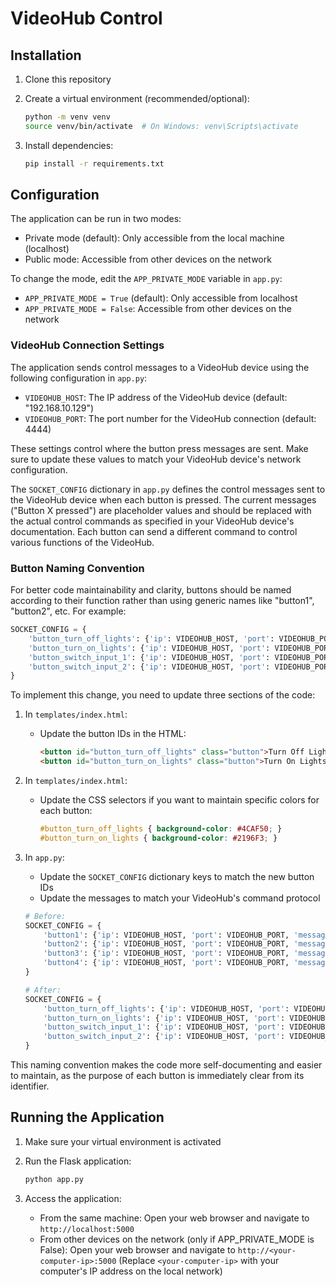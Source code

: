 # VideoHub Control

## Installation

1. Clone this repository
2. Create a virtual environment (recommended/optional):

   ```bash
   python -m venv venv
   source venv/bin/activate  # On Windows: venv\Scripts\activate
   ```

3. Install dependencies:

   ```bash
   pip install -r requirements.txt
   ```

## Configuration

The application can be run in two modes:

- Private mode (default): Only accessible from the local machine (localhost)
- Public mode: Accessible from other devices on the network

To change the mode, edit the `APP_PRIVATE_MODE` variable in `app.py`:

- `APP_PRIVATE_MODE = True` (default): Only accessible from localhost
- `APP_PRIVATE_MODE = False`: Accessible from other devices on the network

### VideoHub Connection Settings

The application sends control messages to a VideoHub device using the following configuration in `app.py`:

- `VIDEOHUB_HOST`: The IP address of the VideoHub device (default: "192.168.10.129")
- `VIDEOHUB_PORT`: The port number for the VideoHub connection (default: 4444)

These settings control where the button press messages are sent. Make sure to update these values to match your VideoHub device's network configuration.

The `SOCKET_CONFIG` dictionary in `app.py` defines the control messages sent to the VideoHub device when each button is pressed. The current messages ("Button X pressed") are placeholder values and should be replaced with the actual control commands as specified in your VideoHub device's documentation. Each button can send a different command to control various functions of the VideoHub.

### Button Naming Convention

For better code maintainability and clarity, buttons should be named according to their function rather than using generic names like "button1", "button2", etc. For example:

```python
SOCKET_CONFIG = {
    'button_turn_off_lights': {'ip': VIDEOHUB_HOST, 'port': VIDEOHUB_PORT, 'message': 'LIGHTS_OFF\n'},
    'button_turn_on_lights': {'ip': VIDEOHUB_HOST, 'port': VIDEOHUB_PORT, 'message': 'LIGHTS_ON\n'},
    'button_switch_input_1': {'ip': VIDEOHUB_HOST, 'port': VIDEOHUB_PORT, 'message': 'INPUT_1\n'},
    'button_switch_input_2': {'ip': VIDEOHUB_HOST, 'port': VIDEOHUB_PORT, 'message': 'INPUT_2\n'}
}
```

To implement this change, you need to update three sections of the code:

1. In `templates/index.html`:
   - Update the button IDs in the HTML:

     ```html
     <button id="button_turn_off_lights" class="button">Turn Off Lights</button>
     <button id="button_turn_on_lights" class="button">Turn On Lights</button>
     ```

2. In `templates/index.html`:
   - Update the CSS selectors if you want to maintain specific colors for each button:

     ```css
     #button_turn_off_lights { background-color: #4CAF50; }
     #button_turn_on_lights { background-color: #2196F3; }
     ```

3. In `app.py`:
   - Update the `SOCKET_CONFIG` dictionary keys to match the new button IDs
   - Update the messages to match your VideoHub's command protocol

   ```python
   # Before:
   SOCKET_CONFIG = {
       'button1': {'ip': VIDEOHUB_HOST, 'port': VIDEOHUB_PORT, 'message': 'Button 1 pressed\n'},
       'button2': {'ip': VIDEOHUB_HOST, 'port': VIDEOHUB_PORT, 'message': 'Button 2 pressed\n'},
       'button3': {'ip': VIDEOHUB_HOST, 'port': VIDEOHUB_PORT, 'message': 'Button 3 pressed\n'},
       'button4': {'ip': VIDEOHUB_HOST, 'port': VIDEOHUB_PORT, 'message': 'Button 4 pressed\n'}
   }

   # After:
   SOCKET_CONFIG = {
       'button_turn_off_lights': {'ip': VIDEOHUB_HOST, 'port': VIDEOHUB_PORT, 'message': 'LIGHTS_OFF\n'},
       'button_turn_on_lights': {'ip': VIDEOHUB_HOST, 'port': VIDEOHUB_PORT, 'message': 'LIGHTS_ON\n'},
       'button_switch_input_1': {'ip': VIDEOHUB_HOST, 'port': VIDEOHUB_PORT, 'message': 'INPUT_1\n'},
       'button_switch_input_2': {'ip': VIDEOHUB_HOST, 'port': VIDEOHUB_PORT, 'message': 'INPUT_2\n'}
   }
   ```

This naming convention makes the code more self-documenting and easier to maintain, as the purpose of each button is immediately clear from its identifier.

## Running the Application

1. Make sure your virtual environment is activated
2. Run the Flask application:

   ```bash
   python app.py
   ```

3. Access the application:
   - From the same machine: Open your web browser and navigate to `http://localhost:5000`
   - From other devices on the network (only if APP_PRIVATE_MODE is False): 
     Open your web browser and navigate to `http://<your-computer-ip>:5000`
     (Replace `<your-computer-ip>` with your computer's IP address on the local network)
